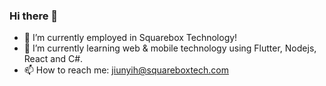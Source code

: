 ### Hi there 👋

- 🔭 I’m currently employed in Squarebox Technology!
- 🌱 I’m currently learning web & mobile technology using Flutter, Nodejs, React and C#. 
- 📫 How to reach me: jiunyih@squareboxtech.com

<!--
**JackInSquareBox/JackInSquareBox** is a ✨ _special_ ✨ repository because its `README.md` (this file) appears on your GitHub profile.

Here are some ideas to get you started:

- 🔭 I’m currently working on ...
- 🌱 I’m currently learning ...
- 👯 I’m looking to collaborate on ...
- 🤔 I’m looking for help with ...
- 💬 Ask me about ...
- 📫 How to reach me: ...
- 😄 Pronouns: ...
- ⚡ Fun fact: ...
-->
